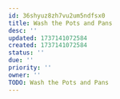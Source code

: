 ```yaml
---
id: 36shyuz8zh7vu2um5ndfsx0
title: Wash the Pots and Pans
desc: ''
updated: 1737141072584
created: 1737141072584
status: ''
due: ''
priority: ''
owner: ''
TODO: Wash the Pots and Pans
---
```

